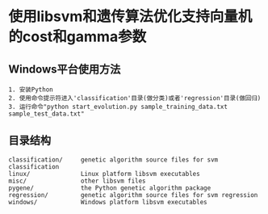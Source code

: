 使用libsvm和遗传算法优化支持向量机的cost和gamma参数
======================

Windows平台使用方法
------------------
    1. 安装Python
    2. 使用命令提示符进入'classification'目录(做分类)或者'regression'目录(做回归)
    3. 运行命令"python start_evolution.py sample_training_data.txt sample_test_data.txt"

目录结构
------------------
    classification/     genetic algorithm source files for svm classification
    linux/              Linux platform libsvm executables
    misc/               other libsvm files
    pygene/             the Python genetic algorithm package
    regression/         genetic algorithm source files for svm regression
    windows/            Windows platform libsvm executables

